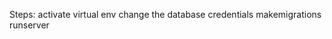 Steps:
    activate virtual env
    change the database credentials
    makemigrations
    runserver
